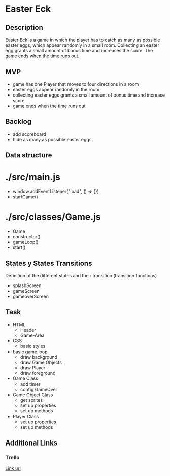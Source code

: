 # Easter Eck


## Description
Easter Eck is a game in which the player has to catch as many as possible easter eggs, which appear randomly in a small room. Collecting an easter egg grants a small amount of bonus time and increases the score. The game ends when the time runs out.


## MVP
- game has one Player that moves to four directions in a room
- easter eggs appear randomly in the room
- collecting easter eggs grants a small amount of bonus time and increase score
- game ends when the time runs out 


## Backlog
- add scoreboard
- hide as many as possible easter eggs


## Data structure

# ./src/main.js
- window.addEventListener("load", () => {})
- startGame()

# ./src/classes/Game.js
- Game
- constructor()
- gameLoop()
- start()



## States y States Transitions
Definition of the different states and their transition (transition functions)

- splashScreen
- gameScreen
- gameoverScreen


## Task
- HTML
  - Header
  - Game-Area
- CSS
  - basic styles
- basic game loop
  - draw background
  - draw Game Objects
  - draw Player
  - draw foreground
- Game Class
  - add timer
  - config GameOver
- Game Object Class
  - get sprites
  - set up properties
  - set up methods
- Player Class
  - set up properties
  - set up methods


## Additional Links


### Trello
[Link url](https://trello.com/b/7D6vcrSW/easter-eck)
